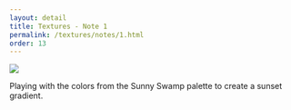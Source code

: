 ```yaml
---
layout: detail
title: Textures - Note 1
permalink: /textures/notes/1.html
order: 13
---
```


<img src="{{ site.baseurl }}/assets/textures/notes/1/1.png">

Playing with the colors from the Sunny Swamp palette to create a sunset gradient.